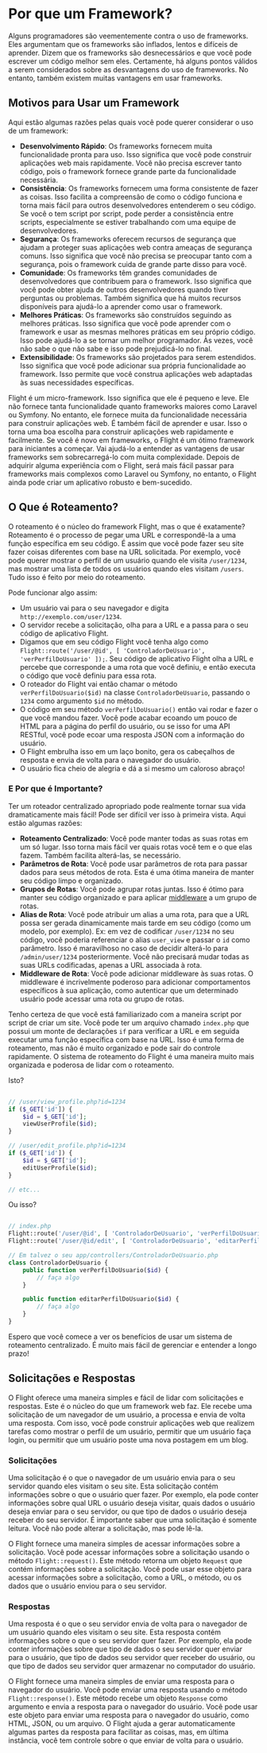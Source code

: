 # Por que um Framework?

Alguns programadores são veementemente contra o uso de frameworks. Eles argumentam que os frameworks são inflados, lentos e difíceis de aprender. Dizem que os frameworks são desnecessários e que você pode escrever um código melhor sem eles. Certamente, há alguns pontos válidos a serem considerados sobre as desvantagens do uso de frameworks. No entanto, também existem muitas vantagens em usar frameworks.

## Motivos para Usar um Framework

Aqui estão algumas razões pelas quais você pode querer considerar o uso de um framework:

- **Desenvolvimento Rápido**: Os frameworks fornecem muita funcionalidade pronta para uso. Isso significa que você pode construir aplicações web mais rapidamente. Você não precisa escrever tanto código, pois o framework fornece grande parte da funcionalidade necessária.
- **Consistência**: Os frameworks fornecem uma forma consistente de fazer as coisas. Isso facilita a compreensão de como o código funciona e torna mais fácil para outros desenvolvedores entenderem o seu código. Se você o tem script por script, pode perder a consistência entre scripts, especialmente se estiver trabalhando com uma equipe de desenvolvedores.
- **Segurança**: Os frameworks oferecem recursos de segurança que ajudam a proteger suas aplicações web contra ameaças de segurança comuns. Isso significa que você não precisa se preocupar tanto com a segurança, pois o framework cuida de grande parte disso para você.
- **Comunidade**: Os frameworks têm grandes comunidades de desenvolvedores que contribuem para o framework. Isso significa que você pode obter ajuda de outros desenvolvedores quando tiver perguntas ou problemas. Também significa que há muitos recursos disponíveis para ajudá-lo a aprender como usar o framework.
- **Melhores Práticas**: Os frameworks são construídos seguindo as melhores práticas. Isso significa que você pode aprender com o framework e usar as mesmas melhores práticas em seu próprio código. Isso pode ajudá-lo a se tornar um melhor programador. Às vezes, você não sabe o que não sabe e isso pode prejudicá-lo no final.
- **Extensibilidade**: Os frameworks são projetados para serem estendidos. Isso significa que você pode adicionar sua própria funcionalidade ao framework. Isso permite que você construa aplicações web adaptadas às suas necessidades específicas.

Flight é um micro-framework. Isso significa que ele é pequeno e leve. Ele não fornece tanta funcionalidade quanto frameworks maiores como Laravel ou Symfony. No entanto, ele fornece muita da funcionalidade necessária para construir aplicações web. É também fácil de aprender e usar. Isso o torna uma boa escolha para construir aplicações web rapidamente e facilmente. Se você é novo em frameworks, o Flight é um ótimo framework para iniciantes a começar. Vai ajudá-lo a entender as vantagens de usar frameworks sem sobrecarregá-lo com muita complexidade. Depois de adquirir alguma experiência com o Flight, será mais fácil passar para frameworks mais complexos como Laravel ou Symfony,    no entanto, o Flight ainda pode criar um aplicativo robusto e bem-sucedido.

## O Que é Roteamento?

O roteamento é o núcleo do framework Flight, mas o que é exatamente? Roteamento é o processo de pegar uma URL e correspondê-la a uma função específica em seu código. É assim que você pode fazer seu site fazer coisas diferentes com base na URL solicitada. Por exemplo, você pode querer mostrar o perfil de um usuário quando ele visita `/user/1234`, mas mostrar uma lista de todos os usuários quando eles visitam `/users`. Tudo isso é feito por meio do roteamento.

Pode funcionar algo assim:

- Um usuário vai para o seu navegador e digita `http://exemplo.com/user/1234`.
- O servidor recebe a solicitação, olha para a URL e a passa para o seu código de aplicativo Flight.
- Digamos que em seu código Flight você tenha algo como `Flight::route('/user/@id', [ 'ControladorDeUsuario', 'verPerfilDoUsuario' ]);`. Seu código de aplicativo Flight olha a URL e percebe que corresponde a uma rota que você definiu, e então executa o código que você definiu para essa rota.
- O roteador do Flight vai então chamar o método `verPerfilDoUsuario($id)` na classe `ControladorDeUsuario`, passando o `1234` como argumento `$id` no método.
- O código em seu método `verPerfilDoUsuario()` então vai rodar e fazer o que você mandou fazer. Você pode acabar ecoando um pouco de HTML para a página do perfil do usuário, ou se isso for uma API RESTful, você pode ecoar uma resposta JSON com a informação do usuário.
- O Flight embrulha isso em um laço bonito, gera os cabeçalhos de resposta e envia de volta para o navegador do usuário.
- O usuário fica cheio de alegria e dá a si mesmo um caloroso abraço!

### E Por que é Importante?

Ter um roteador centralizado apropriado pode realmente tornar sua vida dramaticamente mais fácil! Pode ser difícil ver isso à primeira vista. Aqui estão algumas razões:

- **Roteamento Centralizado**: Você pode manter todas as suas rotas em um só lugar. Isso torna mais fácil ver quais rotas você tem e o que elas fazem. Também facilita alterá-las, se necessário.
- **Parâmetros de Rota**: Você pode usar parâmetros de rota para passar dados para seus métodos de rota. Esta é uma ótima maneira de manter seu código limpo e organizado.
- **Grupos de Rotas**: Você pode agrupar rotas juntas. Isso é ótimo para manter seu código organizado e para aplicar [middleware](middleware) a um grupo de rotas.
- **Alias de Rota**: Você pode atribuir um alias a uma rota, para que a URL possa ser gerada dinamicamente mais tarde em seu código (como um modelo, por exemplo). Ex: em vez de codificar `/user/1234` no seu código, você poderia referenciar o alias `user_view` e passar o `id` como parâmetro. Isso é maravilhoso no caso de decidir alterá-lo para `/admin/user/1234` posteriormente. Você não precisará mudar todas as suas URLs codificadas, apenas a URL associada à rota.
- **Middleware de Rota**: Você pode adicionar middleware às suas rotas. O middleware é incrivelmente poderoso para adicionar comportamentos específicos à sua aplicação, como autenticar que um determinado usuário pode acessar uma rota ou grupo de rotas.

Tenho certeza de que você está familiarizado com a maneira script por script de criar um site. Você pode ter um arquivo chamado `index.php` que possui um monte de declarações `if` para verificar a URL e em seguida executar uma função específica com base na URL. Isso é uma forma de roteamento, mas não é muito organizado e pode sair do controle rapidamente. O sistema de roteamento do Flight é uma maneira muito mais organizada e poderosa de lidar com o roteamento.

Isto?

```php

// /user/view_profile.php?id=1234
if ($_GET['id']) {
	$id = $_GET['id'];
	viewUserProfile($id);
}

// /user/edit_profile.php?id=1234
if ($_GET['id']) {
	$id = $_GET['id'];
	editUserProfile($id);
}

// etc...
```

Ou isso?

```php

// index.php
Flight::route('/user/@id', [ 'ControladorDeUsuario', 'verPerfilDoUsuario' ]);
Flight::route('/user/@id/edit', [ 'ControladorDeUsuario', 'editarPerfilDoUsuario' ]);

// Em talvez o seu app/controllers/ControladorDeUsuario.php
class ControladorDeUsuario {
	public function verPerfilDoUsuario($id) {
		// faça algo
	}

	public function editarPerfilDoUsuario($id) {
		// faça algo
	}
}
```

Espero que você comece a ver os benefícios de usar um sistema de roteamento centralizado. É muito mais fácil de gerenciar e entender a longo prazo!

## Solicitações e Respostas

O Flight oferece uma maneira simples e fácil de lidar com solicitações e respostas. Este é o núcleo do que um framework web faz. Ele recebe uma solicitação de um navegador de um usuário, a processa e envia de volta uma resposta. Com isso, você pode construir aplicações web que realizem tarefas como mostrar o perfil de um usuário, permitir que um usuário faça login, ou permitir que um usuário poste uma nova postagem em um blog.

### Solicitações

Uma solicitação é o que o navegador de um usuário envia para o seu servidor quando eles visitam o seu site. Esta solicitação contém informações sobre o que o usuário quer fazer. Por exemplo, ela pode conter informações sobre qual URL o usuário deseja visitar, quais dados o usuário deseja enviar para o seu servidor, ou que tipo de dados o usuário deseja receber do seu servidor. É importante saber que uma solicitação é somente leitura. Você não pode alterar a solicitação, mas pode lê-la.

O Flight fornece uma maneira simples de acessar informações sobre a solicitação. Você pode acessar informações sobre a solicitação usando o método `Flight::request()`. Este método retorna um objeto `Request` que contém informações sobre a solicitação. Você pode usar esse objeto para acessar informações sobre a solicitação, como a URL, o método, ou os dados que o usuário enviou para o seu servidor.

### Respostas

Uma resposta é o que o seu servidor envia de volta para o navegador de um usuário quando eles visitam o seu site. Esta resposta contém informações sobre o que o seu servidor quer fazer. Por exemplo, ela pode conter informações sobre que tipo de dados o seu servidor quer enviar para o usuário, que tipo de dados seu servidor quer receber do usuário, ou que tipo de dados seu servidor quer armazenar no computador do usuário.

O Flight fornece uma maneira simples de enviar uma resposta para o navegador do usuário. Você pode enviar uma resposta usando o método `Flight::response()`. Este método recebe um objeto `Response` como argumento e envia a resposta para o navegador do usuário. Você pode usar este objeto para enviar uma resposta para o navegador do usuário, como HTML, JSON, ou um arquivo. O Flight ajuda a gerar automaticamente algumas partes da resposta para facilitar as coisas, mas, em última instância, você tem controle sobre o que enviar de volta para o usuário.
